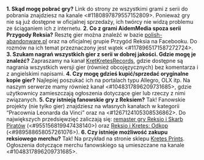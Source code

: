 **1. Skąd mogę pobrać gry?** Link do strony ze wszystkimi grami z serii do pobrania znajdziesz na kanale <#1180897879557152809>. Ponieważ gry nie są już dostępne w oficjalnej sprzedaży, ich twórcy nie widzą problemu ze ściąganiem ich z internetu.
**2. Co z grami AidemMedia spoza serii Przygody Reksia?** Resztę gier można znaleźć w bazie [polish-abandonware.pl](https://mirror.polish-abandonware.pl/Gry/AidemMedia/) oraz na oficjalnej grupie Przygód Reksia na Facebooku. Do rozmów na ich temat przeznaczony jest wątek <#1178965171587272724>.
**3. Szukam nagrań wszystkich gier z serii w dobrej jakości. Gdzie mogę je znaleźć?** Zapraszamy na kanał [KretKretesRecords](https://www.youtube.com/channel/UC3l9N7V1IMAXMY6U-sBMbUw), gdzie dostępne są nagrania wszystkich wersji gier (również obcojęzycznych) bez komentarza i z angielskimi napisami.
**4. Czy mogę gdzieś kupić/sprzedać oryginalne kopie gier?** Najlepiej poszukać ich na portalach typu Allegro, OLX itp. Na naszym serwerze mamy również kanał <#1048317896209731685>, gdzie użytkownicy zamieszczają ogłoszenia dotyczące gier lub rzeczy z nimi związanych.
**5. Czy istnieją fanowskie gry z Reksiem?** Tak! Fanowskie projekty (nie tylko gier) znajdziesz na własnych kanałach w kategorii “Pracownia Leonarda da Vinci” oraz na <#1267124105308536862>. Do największych przedsięwzięć zaliczają się: [remaster gry Reksio i Skarb Piratów](https://www.przygody-reksia.pl/risp-re) (<#955156819947438140>) oraz [Reksio i Kretes: Odkop](https://fox-centurion.itch.io/rex-moles-the-unearthing) (<#989588658057261076>).
**6. Czy istnieje możliwość zakupu reksiowego merchu?** Tak! Na przykład na stronie sklepu [Kretes Prints](https://kretesprints.cupsell.pl/k/all). Ogłoszenia dotyczące merchu fanowskiego są umieszczane na kanale <#1048317896209731685>.